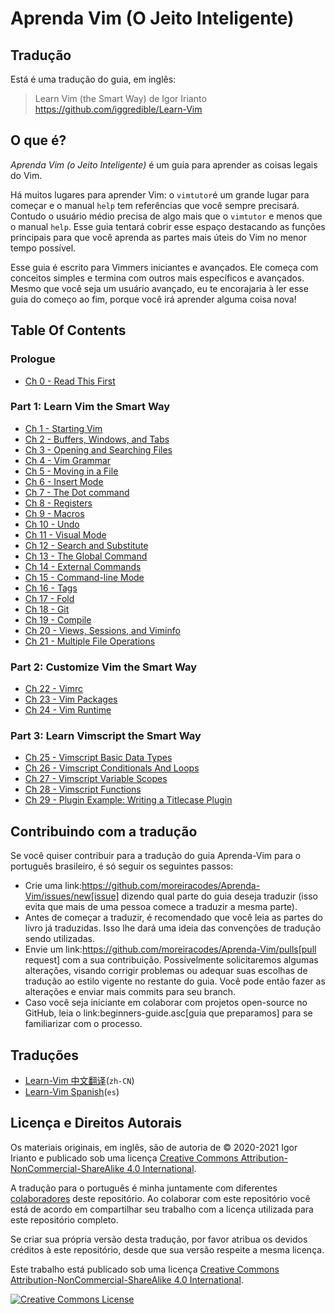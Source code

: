 # Aprenda Vim (O Jeito Inteligente)

## Tradução

Está é uma tradução do guia, em inglês:

> Learn Vim (the Smart Way) de Igor Irianto https://github.com/iggredible/Learn-Vim

## O que é? 

*Aprenda Vim (o Jeito Inteligente)* é um guia para aprender as coisas legais do Vim.

Há muitos lugares para aprender Vim: o `vimtutor`é um grande lugar para começar e o manual `help` tem referências que você sempre precisará. Contudo o usuário médio precisa de algo mais que o `vimtutor` e menos que o manual `help`. Esse guia tentará cobrir esse espaço destacando as funções principais para que você aprenda as partes mais úteis do Vim no menor tempo possível.

Esse guia é escrito para Vimmers iniciantes e avançados. Ele começa com conceitos simples e termina com outros mais específicos e avançados. Mesmo que você seja um usuário avançado, eu te encorajaria à ler esse guia do começo ao fim, porque você irá aprender alguma coisa nova!

## Table Of Contents

### Prologue

- [Ch 0     - Read This First](./ch00_read_this_first.md)

### Part 1: Learn Vim the Smart Way

- [Ch 1     - Starting Vim](./ch01_starting_vim.md)
- [Ch 2     - Buffers, Windows, and Tabs](./ch02_buffers_windows_tabs.md)
- [Ch 3     - Opening and Searching Files](./ch03_searching_files.md)
- [Ch 4     - Vim Grammar](./ch04_vim_grammar.md)
- [Ch 5     - Moving in a File](./ch05_moving_in_file.md)
- [Ch 6     - Insert Mode](./ch06_insert_mode.md)
- [Ch 7     - The Dot command](./ch07_the_dot_command.md)
- [Ch 8     - Registers](./ch08_registers.md)
- [Ch 9     - Macros](./ch09_macros.md)
- [Ch 10    - Undo](./ch10_undo.md)
- [Ch 11    - Visual Mode](./ch11_visual_mode.md)
- [Ch 12    - Search and Substitute](./ch12_search_and_substitute.md)
- [Ch 13    - The Global Command](./ch13_the_global_command.md)
- [Ch 14    - External Commands](./ch14_external_commands.md)
- [Ch 15    - Command-line Mode](./ch15_command-line_mode.md)
- [Ch 16    - Tags](./ch16_tags.md)
- [Ch 17    - Fold](./ch17_fold.md)
- [Ch 18    - Git](./ch18_git.md)
- [Ch 19    - Compile](./ch19_compile.md)
- [Ch 20    - Views, Sessions, and Viminfo](./ch20_views_sessions_viminfo.md)
- [Ch 21    - Multiple File Operations](./ch21_multiple_file_operations.md)

### Part 2: Customize Vim the Smart Way

- [Ch 22 - Vimrc](./ch22_vimrc.md)
- [Ch 23 - Vim Packages](./ch23_vim_packages.md)
- [Ch 24 - Vim Runtime](./ch24_vim_runtime.md)

### Part 3: Learn Vimscript the Smart Way

- [Ch 25 - Vimscript Basic Data Types](./ch25_vimscript_basic_data_types.md)
- [Ch 26 - Vimscript Conditionals And Loops](./ch26_vimscript_conditionals_and_loops.md)
- [Ch 27 - Vimscript Variable Scopes](./ch27_vimscript_variable_scopes.md)
- [Ch 28 - Vimscript Functions](./ch28_vimscript_functions.md)
- [Ch 29 - Plugin Example: Writing a Titlecase Plugin](./ch29_plugin_example_writing-a-titlecase-plugin.md)


## Contribuindo com a tradução

Se você quiser contribuir para a tradução do guia Aprenda-Vim para o português brasileiro, é só seguir os seguintes passos:

- Crie uma link:https://github.com/moreiracodes/Aprenda-Vim/issues/new[issue] dizendo qual parte do guia deseja traduzir (isso evita que mais de uma pessoa comece a traduzir a mesma parte).
- Antes de começar a traduzir, é recomendado que você leia as partes do livro já traduzidas. Isso lhe dará uma ideia das convenções de tradução sendo utilizadas.
- Envie um link:https://github.com/moreiracodes/Aprenda-Vim/pulls[pull request] com a sua contribuição. Possivelmente solicitaremos algumas alterações, visando corrigir problemas ou adequar suas escolhas de tradução ao estilo vigente no restante do guia. Você pode então fazer as alterações e enviar mais commits para seu branch.
- Caso você seja iniciante em colaborar com projetos open-source no GitHub, leia o link:beginners-guide.asc[guia que preparamos] para se familiarizar com o processo.


## Traduções
- [Learn-Vim 中文翻译](https://github.com/wsdjeg/Learn-Vim_zh_cn)(`zh-CN`)
- [Learn-Vim Spanish](https://github.com/victorhck/learn-Vim-es)(`es`)

## Licença e Direitos Autorais
Os materiais originais, em inglês, são de autoria de © 2020-2021 Igor Irianto e publicado sob uma licença <a rel="license" href="http://creativecommons.org/licenses/by-nc-sa/4.0/">Creative Commons Attribution-NonCommercial-ShareAlike 4.0 International</a>.

A tradução para o português é minha juntamente com diferentes [colaboradores](https://github.com/avfmoreira/Aprenda-Vim/graphs/contributors) deste repositório. Ao colaborar com este repositório você está de acordo em compartilhar seu trabalho com a licença utilizada para este repositório completo.

Se criar sua própria versão desta tradução, por favor atribua os devidos créditos à este repositório, desde que sua versão respeite a mesma licença.

Este trabalho está publicado sob uma licença <a rel="license" href="http://creativecommons.org/licenses/by-nc-sa/4.0/">Creative Commons Attribution-NonCommercial-ShareAlike 4.0 International</a>.

<a rel="license" href="http://creativecommons.org/licenses/by-nc-sa/4.0/"><img alt="Creative Commons License" style="border-width:0" src="https://licensebuttons.net/l/by-nc-sa/4.0/88x31.png" /></a><br />
